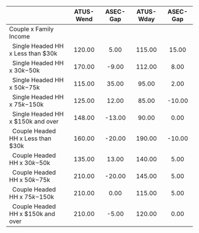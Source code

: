 
|                      |    ATUS-Wend |     ASEC-Gap |    ATUS-Wday |     ASEC-Gap |
| -------------------- | :----------: | :----------: | :----------: | :----------: |
| Couple x Family Income |              |              |              |              |
| &nbsp;&nbsp;Single Headed HH x Less than $30k |       120.00 |         5.00 |       115.00 |        15.00 |
| &nbsp;&nbsp;Single Headed HH x $30k-$50k |       170.00 |        -9.00 |       112.00 |         8.00 |
| &nbsp;&nbsp;Single Headed HH x $50k-$75k |       115.00 |        35.00 |        95.00 |         2.00 |
| &nbsp;&nbsp;Single Headed HH x $75k-$150k |       125.00 |        12.00 |        85.00 |       -10.00 |
| &nbsp;&nbsp;Single Headed HH x $150k and over |       148.00 |       -13.00 |        90.00 |         0.00 |
| &nbsp;&nbsp;Couple Headed HH x Less than $30k |       160.00 |       -20.00 |       190.00 |       -10.00 |
| &nbsp;&nbsp;Couple Headed HH x $30k-$50k |       135.00 |        13.00 |       140.00 |         5.00 |
| &nbsp;&nbsp;Couple Headed HH x $50k-$75k |       210.00 |       -20.00 |       145.00 |         5.00 |
| &nbsp;&nbsp;Couple Headed HH x $75k-$150k |       210.00 |         0.00 |       115.00 |         5.00 |
| &nbsp;&nbsp;Couple Headed HH x $150k and over |       210.00 |        -5.00 |       120.00 |         0.00 |

